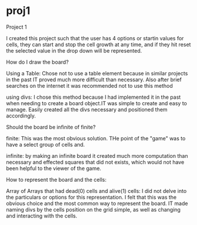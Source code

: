 proj1
=====

Project 1

I created this project such that the user has 4 options or startin values for cells, they can start and stop the cell growth at any time, and if they hit reset the selected value in the drop down will be represented. 


How do I  draw the board?

Using a Table: Chose not to use a table element because in similar projects in the past IT proved much more difficult than necessary. Also after brief searches on the internet it was recommended not to use this method

using divs: I chose this method because I had implemented it in the past when needing to create a board object.IT was simple to create and easy to manage. Easily created all the divs necessary and positioned them accordingly.


Should the board be infinite of finite?

finite: This was the most obvious solution. THe point of the "game" was to have a select group of cells and.

infinite: by making an infinite board it created much more computation than necessary and effected squares that did not exists, which would not have been helpful to the viewer of the game.

How to represent the board and the cells:

Array of Arrays that had dead(0) cells and alive(1) cells: I did not delve into the particulars or options for this representation. I felt that this was the obvious choice and the most common way to represent the board. IT made naming divs by the cells position on the grid simple, as well as changing and interacting with the cells. 